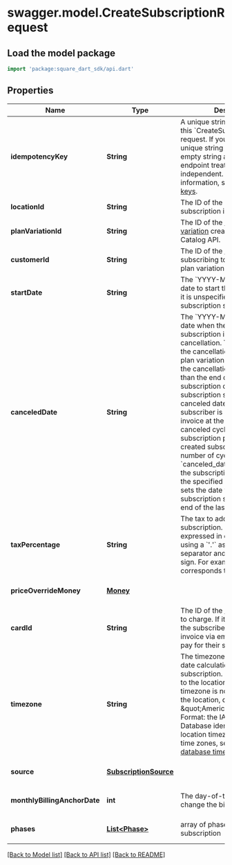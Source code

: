 # swagger.model.CreateSubscriptionRequest

## Load the model package
```dart
import 'package:square_dart_sdk/api.dart'
```

## Properties
Name | Type | Description | Notes
------------ | ------------- | ------------- | -------------
**idempotencyKey** | **String** | A unique string that identifies this &#x60;CreateSubscription&#x60; request. If you do not provide a unique string (or provide an empty string as the value), the endpoint treats each request as independent.  For more information, see [Idempotency keys](https://developer.squareup.com/docs/build-basics/common-api-patterns/idempotency). | [optional] [default to null]
**locationId** | **String** | The ID of the location the subscription is associated with. | [default to null]
**planVariationId** | **String** | The ID of the [subscription plan variation](https://developer.squareup.com/docs/subscriptions-api/plans-and-variations#plan-variations) created using the Catalog API. | [optional] [default to null]
**customerId** | **String** | The ID of the [customer](https://developer.squareup.com/reference/square_2023-12-13/objects/Customer) subscribing to the subscription plan variation. | [default to null]
**startDate** | **String** | The &#x60;YYYY-MM-DD&#x60;-formatted date to start the subscription.  If it is unspecified, the subscription starts immediately. | [optional] [default to null]
**canceledDate** | **String** | The &#x60;YYYY-MM-DD&#x60;-formatted date when the newly created subscription is scheduled for cancellation.   This date overrides the cancellation date set in the plan variation configuration. If the cancellation date is earlier than the end date of a subscription cycle, the subscription stops at the canceled date and the subscriber is sent a prorated invoice at the beginning of the canceled cycle.   When the subscription plan of the newly created subscription has a fixed number of cycles and the &#x60;canceled_date&#x60; occurs before the subscription plan expires, the specified &#x60;canceled_date&#x60; sets the date when the subscription  stops through the end of the last cycle. | [optional] [default to null]
**taxPercentage** | **String** | The tax to add when billing the subscription. The percentage is expressed in decimal form, using a &#x60;&#x27;.&#x27;&#x60; as the decimal separator and without a &#x60;&#x27;%&#x27;&#x60; sign. For example, a value of 7.5 corresponds to 7.5%. | [optional] [default to null]
**priceOverrideMoney** | [**Money**](Money.md) |  | [optional] [default to null]
**cardId** | **String** | The ID of the [subscriber&#x27;s](https://developer.squareup.com/reference/square_2023-12-13/objects/Customer) [card](https://developer.squareup.com/reference/square_2023-12-13/objects/Card) to charge. If it is not specified, the subscriber receives an invoice via email with a link to pay for their subscription. | [optional] [default to null]
**timezone** | **String** | The timezone that is used in date calculations for the subscription. If unset, defaults to the location timezone. If a timezone is not configured for the location, defaults to \&quot;America/New_York\&quot;. Format: the IANA Timezone Database identifier for the location timezone. For a list of time zones, see [List of tz database time zones](https://en.wikipedia.org/wiki/List_of_tz_database_time_zones). | [optional] [default to null]
**source** | [**SubscriptionSource**](SubscriptionSource.md) |  | [optional] [default to null]
**monthlyBillingAnchorDate** | **int** | The day-of-the-month to change the billing date to. | [optional] [default to null]
**phases** | [**List&lt;Phase&gt;**](Phase.md) | array of phases for this subscription | [optional] [default to []]

[[Back to Model list]](../README.md#documentation-for-models) [[Back to API list]](../README.md#documentation-for-api-endpoints) [[Back to README]](../README.md)

